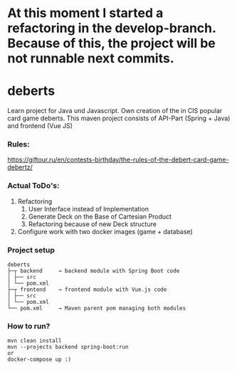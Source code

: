 <h1>At this moment I started a refactoring in the develop-branch. Because of this, the project will be
not runnable next commits.</h1>

# deberts

Learn project for Java und Javascript. Own creation of the in CIS popular card game deberts. This
maven project consists of API-Part (Spring + Java) and frontend (Vue JS)

### Rules:

https://giftour.ru/en/contests-birthday/the-rules-of-the-debert-card-game-debertz/

### Actual ToDo's:

1. Refactoring
    1. User Interface instead of Implementation
    2. Generate Deck on the Base of Cartesian Product
    3. Refactoring because of new Deck structure
2. Configure work with two docker images (game + database)

### Project setup

```
deberts
├─┬ backend     → backend module with Spring Boot code
│ ├── src
│ └── pom.xml
├─┬ frontend    → frontend module with Vue.js code
│ ├── src
│ └── pom.xml
└── pom.xml     → Maven parent pom managing both modules
```

### How to run?

```
mvn clean install
mvn --projects backend spring-boot:run
or 
docker-compose up :)
```
